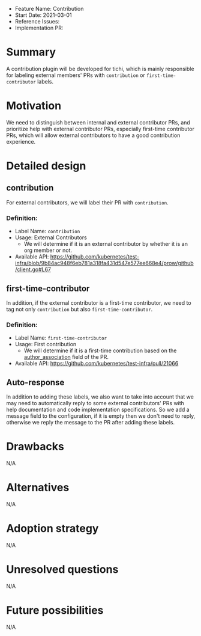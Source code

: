 - Feature Name: Contribution
- Start Date: 2021-03-01
- Reference Issues:
- Implementation PR:

# Summary

A contribution plugin will be developed for tichi, which is mainly responsible for labeling external members' PRs with `contribution` or `first-time-contributor` labels.

# Motivation

We need to distinguish between internal and external contributor PRs, and prioritize help with external contributor PRs, especially first-time contributor PRs, which will allow external contributors to have a good contribution experience.

# Detailed design

## contribution

For external contributors, we will label their PR with `contribution`.

### Definition:

- Label Name: `contribution`
- Usage: External Contributors
  - We will determine if it is an external contributor by whether it is an org member or not.
- Available API: https://github.com/kubernetes/test-infra/blob/9b84ac948f6eb781a318fa431d547e577ee668e4/prow/github/client.go#L67

## first-time-contributor

In addition, if the external contributor is a first-time contributor, we need to tag not only `contribution` but also `first-time-contributor`.

### Definition:

- Label Name: `first-time-contributor`
- Usage: First contribution
  - We will determine if it is a first-time contribution based on the [author_association](https://docs.github.com/en/graphql/reference/enums#commentauthorassociation) field of the PR.
- Available API: https://github.com/kubernetes/test-infra/pull/21066

## Auto-response

In addition to adding these labels, we also want to take into account that we may need to automatically reply to some external contributors' PRs with help documentation and code implementation specifications. So we add a message field to the configuration, if it is empty then we don't need to reply, otherwise we reply the message to the PR after adding these labels.

# Drawbacks

N/A

# Alternatives

N/A

# Adoption strategy

N/A

# Unresolved questions

N/A

# Future possibilities

N/A
